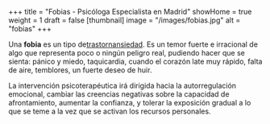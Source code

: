 +++
title = "Fobias - Psicóloga Especialista en Madrid"
showHome = true
weight = 1
draft = false
[thumbnail]
image = "/images/fobias.jpg"
alt = "fobias"
+++

Una **fobia** es un tipo de[trastornansiedad](https://medlineplus.gov/spanish/anxiety.html). Es un temor fuerte e irracional de algo que representa poco o ningún peligro real, pudiendo hacer que se sienta: pánico y miedo, taquicardia, cuando el corazón late muy rápido, falta de aire, temblores, un fuerte deseo de huir.

La intervención psicoterapéutica irá dirigida hacia la autorregulación emocional, cambiar las creencias negativas sobre la capacidad de afrontamiento, aumentar la confianza, y tolerar la exposición gradual a lo que se teme a la vez que se activan los recursos personales.

